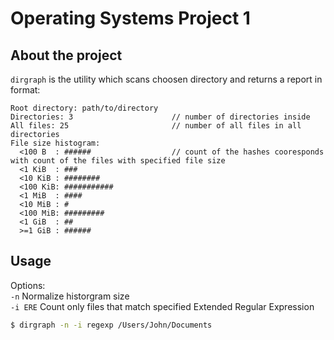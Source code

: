 # Operating Systems Project 1
## About the project
`dirgraph` is the utility which scans choosen directory and returns a report in format:
```
Root directory: path/to/directory
Directories: 3                      // number of directories inside
All files: 25                       // number of all files in all directories
File size histogram:
  <100 B  : ######                  // count of the hashes cooresponds with count of the files with specified file size
  <1 KiB  : ###
  <10 KiB : ########
  <100 KiB: ###########
  <1 MiB  : ####
  <10 MiB : #
  <100 MiB: #########
  <1 GiB  : ##
  >=1 GiB : ######
  ```
## Usage
Options:  
`-n`      Normalize historgram size  
`-i ERE`  Count only files that match specified Extended Regular Expression
```sh
$ dirgraph -n -i regexp /Users/John/Documents
```
